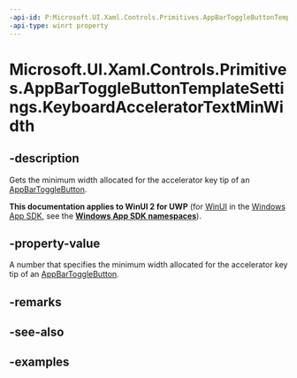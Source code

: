 ```yaml
---
-api-id: P:Microsoft.UI.Xaml.Controls.Primitives.AppBarToggleButtonTemplateSettings.KeyboardAcceleratorTextMinWidth
-api-type: winrt property
---
```


<!-- Property syntax.
public double KeyboardAcceleratorTextMinWidth { get; }
-->

# Microsoft.UI.Xaml.Controls.Primitives.AppBarToggleButtonTemplateSettings.KeyboardAcceleratorTextMinWidth

## -description
Gets the minimum width allocated for the accelerator key tip of an [AppBarToggleButton](../microsoft.ui.xaml.controls/appbartogglebutton.md).

**This documentation applies to WinUI 2 for UWP** (for [WinUI](/windows/apps/winui/winui3/) in the [Windows App SDK](/windows/apps/windows-app-sdk/), see the **[Windows App SDK namespaces](/windows/windows-app-sdk/api/winrt/)**).

## -property-value
A number that specifies the minimum width allocated for the accelerator key tip of an [AppBarToggleButton](../microsoft.ui.xaml.controls/appbartogglebutton.md).

## -remarks

## -see-also

## -examples

